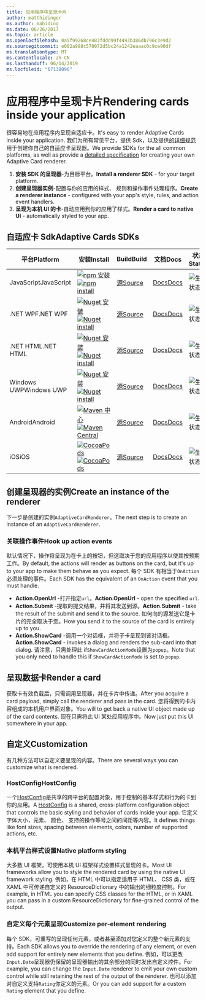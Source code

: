 ```yaml
---
title: 应用程序中呈现卡片
author: matthidinger
ms.author: mahiding
ms.date: 06/26/2017
ms.topic: article
ms.openlocfilehash: 0a5f99268ce483fddd99f4493b386db796c3e9d2
ms.sourcegitcommit: e002a988c570072d5bc24a1242eaaac0c9ce90df
ms.translationtype: MT
ms.contentlocale: zh-CN
ms.lasthandoff: 06/14/2019
ms.locfileid: "67138090"
---
```

# <a name="rendering-cards-inside-your-application"></a><span data-ttu-id="e6c8e-102">应用程序中呈现卡片</span><span class="sxs-lookup"><span data-stu-id="e6c8e-102">Rendering cards inside your application</span></span>

<span data-ttu-id="e6c8e-103">很容易地在应用程序内呈现自适应卡。</span><span class="sxs-lookup"><span data-stu-id="e6c8e-103">It's easy to render Adaptive Cards inside your application.</span></span> <span data-ttu-id="e6c8e-104">我们为所有常见平台，提供 Sdk，以及提供[的详细规范](implement-a-renderer.md)用于创建你自己的自适应卡呈现器。</span><span class="sxs-lookup"><span data-stu-id="e6c8e-104">We provide SDKs for the all common platforms, as well as provide a [detailed specification](implement-a-renderer.md) for creating your own Adaptive Card renderer.</span></span>

1. <span data-ttu-id="e6c8e-105">**安装 SDK 的呈现器**-为目标平台。</span><span class="sxs-lookup"><span data-stu-id="e6c8e-105">**Install a renderer SDK** - for your target platform.</span></span>
2. <span data-ttu-id="e6c8e-106">**创建呈现器实例**-配置与你的应用的样式、 规则和操作事件处理程序。</span><span class="sxs-lookup"><span data-stu-id="e6c8e-106">**Create a renderer instance** - configured with your app's style, rules, and action event handlers.</span></span>
3. <span data-ttu-id="e6c8e-107">**呈现为本机 UI 的卡**-自动应用到你的应用了样式。</span><span class="sxs-lookup"><span data-stu-id="e6c8e-107">**Render a card to native UI** - automatically styled to your app.</span></span>

## <a name="adaptive-cards-sdks"></a><span data-ttu-id="e6c8e-108">自适应卡 Sdk</span><span class="sxs-lookup"><span data-stu-id="e6c8e-108">Adaptive Cards SDKs</span></span>

|<span data-ttu-id="e6c8e-109">平台</span><span class="sxs-lookup"><span data-stu-id="e6c8e-109">Platform</span></span>|<span data-ttu-id="e6c8e-110">安装</span><span class="sxs-lookup"><span data-stu-id="e6c8e-110">Install</span></span>|<span data-ttu-id="e6c8e-111">Build</span><span class="sxs-lookup"><span data-stu-id="e6c8e-111">Build</span></span>|<span data-ttu-id="e6c8e-112">文档</span><span class="sxs-lookup"><span data-stu-id="e6c8e-112">Docs</span></span>|<span data-ttu-id="e6c8e-113">状态</span><span class="sxs-lookup"><span data-stu-id="e6c8e-113">Status</span></span>|
|---|---|---|---|---|
| <span data-ttu-id="e6c8e-114">JavaScript</span><span class="sxs-lookup"><span data-stu-id="e6c8e-114">JavaScript</span></span> | <span data-ttu-id="e6c8e-115">[![npm 安装](https://img.shields.io/npm/v/adaptivecards.svg)](https://www.npmjs.com/package/adaptivecards)</span><span class="sxs-lookup"><span data-stu-id="e6c8e-115">[![npm install](https://img.shields.io/npm/v/adaptivecards.svg)](https://www.npmjs.com/package/adaptivecards)</span></span> | [<span data-ttu-id="e6c8e-116">源</span><span class="sxs-lookup"><span data-stu-id="e6c8e-116">Source</span></span>](https://github.com/Microsoft/AdaptiveCards/tree/master/source/nodejs)| [<span data-ttu-id="e6c8e-117">Docs</span><span class="sxs-lookup"><span data-stu-id="e6c8e-117">Docs</span></span>](../sdk/rendering-cards/javascript/getting-started.md) | ![生成状态](https://img.shields.io/vso/build/Microsoft/56cf629e-8f3a-4412-acbc-bf69366c552c/20564.svg) |
| <span data-ttu-id="e6c8e-119">.NET WPF</span><span class="sxs-lookup"><span data-stu-id="e6c8e-119">.NET WPF</span></span> | <span data-ttu-id="e6c8e-120">[![Nuget 安装](https://img.shields.io/nuget/vpre/AdaptiveCards.Rendering.Wpf.svg)](https://www.nuget.org/packages/AdaptiveCards.Rendering.Wpf)</span><span class="sxs-lookup"><span data-stu-id="e6c8e-120">[![Nuget install](https://img.shields.io/nuget/vpre/AdaptiveCards.Rendering.Wpf.svg)](https://www.nuget.org/packages/AdaptiveCards.Rendering.Wpf)</span></span> | [<span data-ttu-id="e6c8e-121">源</span><span class="sxs-lookup"><span data-stu-id="e6c8e-121">Source</span></span>](https://github.com/Microsoft/AdaptiveCards/tree/master/source/dotnet)| [<span data-ttu-id="e6c8e-122">Docs</span><span class="sxs-lookup"><span data-stu-id="e6c8e-122">Docs</span></span>](../sdk/rendering-cards/net-wpf/getting-started.md) | ![生成状态](https://img.shields.io/vso/build/Microsoft/56cf629e-8f3a-4412-acbc-bf69366c552c/20596.svg) |
| <span data-ttu-id="e6c8e-124">.NET HTML</span><span class="sxs-lookup"><span data-stu-id="e6c8e-124">.NET HTML</span></span> | <span data-ttu-id="e6c8e-125">[![Nuget 安装](https://img.shields.io/nuget/vpre/AdaptiveCards.Rendering.Html.svg)](https://www.nuget.org/packages/AdaptiveCards.Rendering.Html)</span><span class="sxs-lookup"><span data-stu-id="e6c8e-125">[![Nuget install](https://img.shields.io/nuget/vpre/AdaptiveCards.Rendering.Html.svg)](https://www.nuget.org/packages/AdaptiveCards.Rendering.Html)</span></span> | [<span data-ttu-id="e6c8e-126">源</span><span class="sxs-lookup"><span data-stu-id="e6c8e-126">Source</span></span>](https://github.com/Microsoft/AdaptiveCards/tree/master/source/dotnet) | [<span data-ttu-id="e6c8e-127">Docs</span><span class="sxs-lookup"><span data-stu-id="e6c8e-127">Docs</span></span>](../sdk/rendering-cards/net-html/getting-started.md) | ![生成状态](https://img.shields.io/vso/build/Microsoft/56cf629e-8f3a-4412-acbc-bf69366c552c/20596.svg) |
| <span data-ttu-id="e6c8e-129">Windows UWP</span><span class="sxs-lookup"><span data-stu-id="e6c8e-129">Windows UWP</span></span> | <span data-ttu-id="e6c8e-130">[![Nuget 安装](https://img.shields.io/nuget/vpre/AdaptiveCards.Rendering.Uwp.svg)](https://www.nuget.org/packages/AdaptiveCards.Rendering.Uwp)</span><span class="sxs-lookup"><span data-stu-id="e6c8e-130">[![Nuget install](https://img.shields.io/nuget/vpre/AdaptiveCards.Rendering.Uwp.svg)](https://www.nuget.org/packages/AdaptiveCards.Rendering.Uwp)</span></span> | [<span data-ttu-id="e6c8e-131">源</span><span class="sxs-lookup"><span data-stu-id="e6c8e-131">Source</span></span>](https://github.com/Microsoft/AdaptiveCards/tree/master/source/uwp) | [<span data-ttu-id="e6c8e-132">Docs</span><span class="sxs-lookup"><span data-stu-id="e6c8e-132">Docs</span></span>](../sdk/rendering-cards/uwp/getting-started.md) | ![生成状态](https://img.shields.io/vso/build/Microsoft/56cf629e-8f3a-4412-acbc-bf69366c552c/20583.svg) |
| <span data-ttu-id="e6c8e-134">Android</span><span class="sxs-lookup"><span data-stu-id="e6c8e-134">Android</span></span> | <span data-ttu-id="e6c8e-135">[![Maven 中心](https://img.shields.io/maven-central/v/io.adaptivecards/adaptivecards-android.svg)](https://search.maven.org/#search%7Cga%7C1%7Ca%3A%22adaptivecards-android%22)</span><span class="sxs-lookup"><span data-stu-id="e6c8e-135">[![Maven Central](https://img.shields.io/maven-central/v/io.adaptivecards/adaptivecards-android.svg)](https://search.maven.org/#search%7Cga%7C1%7Ca%3A%22adaptivecards-android%22)</span></span> | [<span data-ttu-id="e6c8e-136">源</span><span class="sxs-lookup"><span data-stu-id="e6c8e-136">Source</span></span>](https://github.com/Microsoft/AdaptiveCards/tree/master/source/android) | [<span data-ttu-id="e6c8e-137">Docs</span><span class="sxs-lookup"><span data-stu-id="e6c8e-137">Docs</span></span>](../sdk/rendering-cards/android/getting-started.md) | ![生成状态](https://img.shields.io/vso/build/Microsoft/8d47e068-03c8-4cdc-aa9b-fc6929290322/17651.svg)
| <span data-ttu-id="e6c8e-139">iOS</span><span class="sxs-lookup"><span data-stu-id="e6c8e-139">iOS</span></span> | <span data-ttu-id="e6c8e-140">[![CocoaPods](https://img.shields.io/cocoapods/v/AdaptiveCards.svg)](https://cocoapods.org/pods/AdaptiveCards)</span><span class="sxs-lookup"><span data-stu-id="e6c8e-140">[![CocoaPods](https://img.shields.io/cocoapods/v/AdaptiveCards.svg)](https://cocoapods.org/pods/AdaptiveCards)</span></span> | [<span data-ttu-id="e6c8e-141">源</span><span class="sxs-lookup"><span data-stu-id="e6c8e-141">Source</span></span>](https://github.com/Microsoft/AdaptiveCards/tree/master/source/ios) | [<span data-ttu-id="e6c8e-142">Docs</span><span class="sxs-lookup"><span data-stu-id="e6c8e-142">Docs</span></span>](../sdk/rendering-cards/ios/getting-started.md) |  ![生成状态](https://img.shields.io/vso/build/Microsoft/8d47e068-03c8-4cdc-aa9b-fc6929290322/16990.svg) |

## <a name="create-an-instance-of-the-renderer"></a><span data-ttu-id="e6c8e-144">创建呈现器的实例</span><span class="sxs-lookup"><span data-stu-id="e6c8e-144">Create an instance of the renderer</span></span>

<span data-ttu-id="e6c8e-145">下一步是创建的实例`AdaptiveCardRenderer`。</span><span class="sxs-lookup"><span data-stu-id="e6c8e-145">The next step is to create an instance of an `AdaptiveCardRenderer`.</span></span> 

### <a name="hook-up-action-events"></a><span data-ttu-id="e6c8e-146">关联操作事件</span><span class="sxs-lookup"><span data-stu-id="e6c8e-146">Hook up action events</span></span>

<span data-ttu-id="e6c8e-147">默认情况下，操作将呈现为在卡上的按钮，但这取决于您的应用程序以使其按预期工作。</span><span class="sxs-lookup"><span data-stu-id="e6c8e-147">By default, the actions will render as buttons on the card, but it's up to your app to make them behave as you expect.</span></span> <span data-ttu-id="e6c8e-148">每个 SDK 有相当于`OnAction`必须处理的事件。</span><span class="sxs-lookup"><span data-stu-id="e6c8e-148">Each SDK has the equivalent of an `OnAction` event that you must handle.</span></span>

* <span data-ttu-id="e6c8e-149">**Action.OpenUrl** -打开指定`url`。</span><span class="sxs-lookup"><span data-stu-id="e6c8e-149">**Action.OpenUrl** - open the specified `url`.</span></span>  
* <span data-ttu-id="e6c8e-150">**Action.Submit** -提取的提交结果，并将其发送到源。</span><span class="sxs-lookup"><span data-stu-id="e6c8e-150">**Action.Submit** - take the result of the submit and send it to the source.</span></span> <span data-ttu-id="e6c8e-151">如何向的源发送它是卡片的完全取决于您。</span><span class="sxs-lookup"><span data-stu-id="e6c8e-151">How you send it to the source of the card is entirely up to you.</span></span>
* <span data-ttu-id="e6c8e-152">**Action.ShowCard** -调用一个对话框，并将子卡呈现到该对话框。</span><span class="sxs-lookup"><span data-stu-id="e6c8e-152">**Action.ShowCard** - invokes a dialog and renders the sub-card into that dialog.</span></span> <span data-ttu-id="e6c8e-153">请注意，只需处理此 if`ShowCardActionMode`设置为`popup`。</span><span class="sxs-lookup"><span data-stu-id="e6c8e-153">Note that you only need to handle this if `ShowCardActionMode` is set to `popup`.</span></span>

## <a name="render-a-card"></a><span data-ttu-id="e6c8e-154">呈现数据卡</span><span class="sxs-lookup"><span data-stu-id="e6c8e-154">Render a card</span></span>

<span data-ttu-id="e6c8e-155">获取卡有效负载后，只需调用呈现器，并在卡片中传递。</span><span class="sxs-lookup"><span data-stu-id="e6c8e-155">After you acquire a card payload, simply call the renderer and pass in the card.</span></span> <span data-ttu-id="e6c8e-156">您将得到的卡内容组成的本机用户界面对象。</span><span class="sxs-lookup"><span data-stu-id="e6c8e-156">You will to get back a native UI object made up of the card contents.</span></span> <span data-ttu-id="e6c8e-157">现在只需将此 UI 某处应用程序中。</span><span class="sxs-lookup"><span data-stu-id="e6c8e-157">Now just put this UI somewhere in your app.</span></span>

## <a name="customization"></a><span data-ttu-id="e6c8e-158">自定义</span><span class="sxs-lookup"><span data-stu-id="e6c8e-158">Customization</span></span>

<span data-ttu-id="e6c8e-159">有几种方法可以自定义要呈现的内容。</span><span class="sxs-lookup"><span data-stu-id="e6c8e-159">There are several ways you can customize what is rendered.</span></span> 

### <a name="hostconfig"></a><span data-ttu-id="e6c8e-160">HostConfig</span><span class="sxs-lookup"><span data-stu-id="e6c8e-160">HostConfig</span></span>

<span data-ttu-id="e6c8e-161">一个[HostConfig](host-config.md)是共享的跨平台的配置对象，用于控制的基本样式和行为的卡到你的应用。</span><span class="sxs-lookup"><span data-stu-id="e6c8e-161">A [HostConfig](host-config.md) is a shared, cross-platform configuration object that controls the basic styling and behavior of cards inside your app.</span></span> <span data-ttu-id="e6c8e-162">它定义字体大小，元素、 颜色、 支持的操作等号之间的间距等内容。</span><span class="sxs-lookup"><span data-stu-id="e6c8e-162">It defines things like font sizes, spacing between elements, colors, number of supported actions, etc.</span></span> 

### <a name="native-platform-styling"></a><span data-ttu-id="e6c8e-163">本机平台样式设置</span><span class="sxs-lookup"><span data-stu-id="e6c8e-163">Native platform styling</span></span>

<span data-ttu-id="e6c8e-164">大多数 UI 框架，可使用本机 UI 框架样式设置样式呈现的卡。</span><span class="sxs-lookup"><span data-stu-id="e6c8e-164">Most UI frameworks allow you to style the rendered card by using the native UI framework styling.</span></span> <span data-ttu-id="e6c8e-165">例如，在 HTML 中可以指定适用于 HTML、 CSS 类，或在 XAML 中可传递自定义的 ResourceDictionary 中的输出的细粒度控制。</span><span class="sxs-lookup"><span data-stu-id="e6c8e-165">For example, in HTML you can specify CSS classes for the HTML, or in XAML you can pass in a custom ResourceDictionary for fine-grained control of the output.</span></span>

### <a name="customize-per-element-rendering"></a><span data-ttu-id="e6c8e-166">自定义每个元素呈现</span><span class="sxs-lookup"><span data-stu-id="e6c8e-166">Customize per-element rendering</span></span>

<span data-ttu-id="e6c8e-167">每个 SDK，可重写的呈现任何元素，或者甚至添加对您定义的整个新元素的支持。</span><span class="sxs-lookup"><span data-stu-id="e6c8e-167">Each SDK allows you to override the rendering of any element, or even add support for entirely new elements that you define.</span></span>  <span data-ttu-id="e6c8e-168">例如，可以更改`Input.Date`呈现器仍保留的呈现器输出的其余部分的同时发出自定义控件。</span><span class="sxs-lookup"><span data-stu-id="e6c8e-168">For example, you can change the `Input.Date` renderer to emit your own custom control while still retaining the rest of the output of the renderer.</span></span> <span data-ttu-id="e6c8e-169">也可以添加对自定义支持`Rating`你定义的元素。</span><span class="sxs-lookup"><span data-stu-id="e6c8e-169">Or you can add support for a custom `Rating` element that you define.</span></span>



